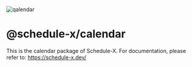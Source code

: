 ![qalendar](https://schedule-x.s3.eu-west-1.amazonaws.com/schedule-x-logo.png)

# @schedule-x/calendar

This is the calendar package of Schedule-X. For documentation, please refer to: https://schedule-x.dev/
